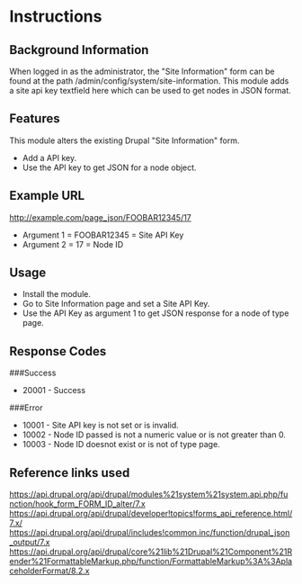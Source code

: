 # Instructions

## Background Information

When logged in as the administrator, the "Site Information" form can be found at the path /admin/config/system/site-information. This module adds a site api key textfield here which can be used to get nodes in JSON format.

## Features

This module alters the existing Drupal "Site Information" form.

* Add a API key.
* Use the API key to get JSON for a node object.

## Example URL

http://example.com/page_json/FOOBAR12345/17

* Argument 1 = FOOBAR12345 = Site API Key
* Argument 2 = 17          = Node ID

## Usage
* Install the module.
* Go to Site Information page and set a Site API Key.
* Use the API Key as argument 1 to get JSON response for a node of type page.

## Response Codes

###Success
* 20001 - Success

###Error
* 10001 - Site API key is not set or is invalid.
* 10002 - Node ID passed is not a numeric value or is not greater than 0.
* 10003 - Node ID doesnot exist or is not of type page.

## Reference links used

https://api.drupal.org/api/drupal/modules%21system%21system.api.php/function/hook_form_FORM_ID_alter/7.x
https://api.drupal.org/api/drupal/developer!topics!forms_api_reference.html/7.x/
https://api.drupal.org/api/drupal/includes!common.inc/function/drupal_json_output/7.x
https://api.drupal.org/api/drupal/core%21lib%21Drupal%21Component%21Render%21FormattableMarkup.php/function/FormattableMarkup%3A%3AplaceholderFormat/8.2.x
